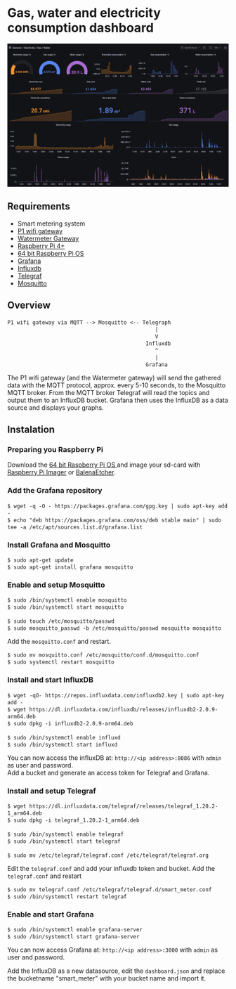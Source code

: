 # Gas, water and electricity consumption dashboard

![Grafana dashboard](dashboard.png)

## Requirements
- Smart metering system
- [P1 wifi gateway][p1-gateway] 
- [Watermeter Gateway][water-meter-gateway]
- [Raspberry Pi 4+][pi]
- [64 bit Raspberry Pi OS ][pi-os]
- [Grafana][grafana] 
- [Influxdb][influxdb]
- [Telegraf][telegraf]
- [Mosquitto][mosquito]

## Overview
```
P1 wifi gateway via MQTT --> Mosquitto <-- Telegraph
                                               |
                                               V
                                            Influxdb
                                               ^
                                               |
                                            Grafana
```
The P1 wifi gateway (and the Watermeter gateway) will send the gathered data with the MQTT protocol, approx. every 5-10 seconds, to the Mosquitto MQTT broker. From the MQTT broker Telegraf will read the topics and output them to an InfluxDB bucket. Grafana then uses the InfluxDB as a data source and displays your graphs.

## Instalation

### Preparing you Raspberry Pi
Download the [64 bit Raspberry Pi OS ][pi-os] and image your sd-card with [Raspberry Pi Imager][pi-imager] or [BalenaEtcher][balena-etcher].

### Add the Grafana repository 
```
$ wget -q -O - https://packages.grafana.com/gpg.key | sudo apt-key add -
$ echo "deb https://packages.grafana.com/oss/deb stable main" | sudo tee -a /etc/apt/sources.list.d/grafana.list
```

### Install Grafana and Mosquitto
```
$ sudo apt-get update
$ sudo apt-get install grafana mosquitto
```

### Enable and setup Mosquitto
```
$ sudo /bin/systemctl enable mosquitto
$ sudo /bin/systemctl start mosquitto

$ sudo touch /etc/mosquitto/passwd
$ sudo mosquitto_passwd -b /etc/mosquitto/passwd mosquitto mosquitto
```

Add the `mosquitto.conf` and restart.
```
$ sudo mv mosquitto.conf /etc/mosquitto/conf.d/mosquitto.conf
$ sudo systemctl restart mosquitto
```

### Install and start InfluxDB
```
$ wget -qO- https://repos.influxdata.com/influxdb2.key | sudo apt-key add -  
$ wget https://dl.influxdata.com/influxdb/releases/influxdb2-2.0.9-arm64.deb
$ sudo dpkg -i influxdb2-2.0.9-arm64.deb

$ sudo /bin/systemctl enable influxd
$ sudo /bin/systemctl start influxd
```

You can now access the influxDB at: `http://<ip address>:8086` with `admin` as user and password.  
Add a bucket and generate an access token for Telegraf and Grafana.

### Install and setup Telegraf
```
$ wget https://dl.influxdata.com/telegraf/releases/telegraf_1.20.2-1_arm64.deb
$ sudo dpkg -i telegraf_1.20.2-1_arm64.deb

$ sudo /bin/systemctl enable telegraf
$ sudo /bin/systemctl start telegraf

$ sudo mv /etc/telegraf/telegraf.conf /etc/telegraf/telegraf.org
```

Edit the `telegraf.conf` and add your influxdb token and bucket.
Add the `telegraf.conf` and restart
```
$ sudo mv telegraf.conf /etc/telegraf/telegraf.d/smart_meter.conf
$ sudo /bin/systemctl restart telegraf
```

### Enable and start Grafana
```
$ sudo /bin/systemctl enable grafana-server
$ sudo /bin/systemctl start grafana-server
```
You can now access Grafana at: `http://<ip address>:3000` with `admin` as user and password.

Add the InfluxDB as a new datasource, edit the `dashboard.json` and replace the bucketname "smart_meter" with your bucket name and import it.

[p1-gateway]: https://smartgateways.nl/product/slimme-meter-wifi-gateway/
[water-meter-gateway]: https://smartgateways.nl/product/slimme-watermeter-gateway/
[pi]: https://www.raspberrypi.com/products/raspberry-pi-4-model-b/
[pi-os]: https://downloads.raspberrypi.org/raspios_lite_arm64/images/
[pi-imager]: https://www.raspberrypi.com/software/
[balena-etcher]: https://www.balena.io/etcher/
[grafana]: https://grafana.com
[influxdb]: https://www.influxdata.com
[telegraf]: https://docs.influxdata.com/telegraf/
[mosquito]: https://www.mosquitto.org
